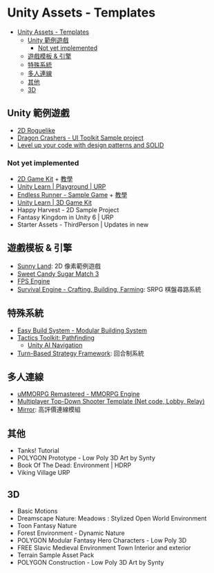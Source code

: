 # Unity Assets - Templates

<!-- TOC -->
* [Unity Assets - Templates](#unity-assets---templates)
  * [Unity 範例遊戲](#unity-範例遊戲)
    * [Not yet implemented](#not-yet-implemented)
  * [遊戲模板 & 引擎](#遊戲模板--引擎)
  * [特殊系統](#特殊系統)
  * [多人連線](#多人連線)
  * [其他](#其他)
  * [3D](#3d)
<!-- TOC -->

## Unity 範例遊戲

- [2D Roguelike](tutorial-projects/2d-rougelike.md)
- [Dragon Crashers - UI Toolkit Sample project](tutorial-projects/dragon-crashers.md)
- [Level up your code with design patterns and SOLID](../0-architecture-patterns/design-patterns/README.md)

### Not yet implemented

- [2D Game Kit](https://assetstore.unity.com/packages/templates/tutorials/2d-game-kit-107098) + [教學](https://learn.unity.com/project/2d-you-xi-tao-jian)
- [Unity Learn | Playground | URP](https://assetstore.unity.com/packages/templates/tutorials/unity-learn-playground-urp-109917#content)
- [Endless Runner - Sample Game](https://assetstore.unity.com/packages/templates/tutorials/endless-runner-sample-game-87901#content) + [教學](https://learn.unity.com/tutorial/mobile-development-techniques#5c7f8528edbc2a002053b4ab)
- [Unity Learn | 3D Game Kit](https://assetstore.unity.com/packages/templates/tutorials/unity-learn-3d-game-kit-115747#content)
- Happy Harvest - 2D Sample Project
- Fantasy Kingdom in Unity 6 | URP
- Starter Assets - ThirdPerson | Updates in new

## 遊戲模板 & 引擎

- [Sunny Land](https://assetstore.unity.com/packages/2d/characters/sunny-land-103349): 2D 像素範例遊戲
- [Sweet Candy Sugar Match 3](https://assetstore.unity.com/packages/templates/systems/sweet-candy-sugar-match-3-98823#content)
- [FPS Engine](https://assetstore.unity.com/packages/templates/systems/fps-engine-218594#content)
- [Survival Engine - Crafting, Building, Farming](https://assetstore.unity.com/packages/templates/systems/survival-engine-crafting-building-farming-178160): SRPG 棋盤尋路系統

## 特殊系統

- [Easy Build System - Modular Building System](https://assetstore.unity.com/packages/templates/systems/easy-build-system-modular-building-system-45394#content)
- [Tactics Toolkit: Pathfinding](https://assetstore.unity.com/packages/templates/tutorials/tactics-toolkit-pathfinding-237954)
  - [Unity AI Navigation](https://docs.unity3d.com/Manual/com.unity.ai.navigation.html)
- [Turn-Based Strategy Framework](https://assetstore.unity.com/packages/templates/systems/turn-based-strategy-framework-50282): 回合制系統

## 多人連線

- [uMMORPG Remastered - MMORPG Engine](https://assetstore.unity.com/packages/templates/systems/ummorpg-remastered-mmorpg-engine-159401#content)
- [Multiplayer Top-Down Shooter Template (Net code, Lobby, Relay)](https://assetstore.unity.com/packages/templates/packs/multiplayer-top-down-shooter-template-netcode-lobby-relay-264802)
- [Mirror](https://assetstore.unity.com/packages/tools/network/mirror-129321): 高評價連線模組

## 其他

- Tanks! Tutorial
- POLYGON Prototype - Low Poly 3D Art by Synty
- Book Of The Dead: Environment | HDRP
- Viking Village URP

## 3D

- Basic Motions
- Dreamscape Nature: Meadows : Stylized Open World Environment
- Toon Fantasy Nature
- Forest Environment - Dynamic Nature
- POLYGON Modular Fantasy Hero Characters - Low Poly 3D
- FREE Slavic Medieval Environment Town Interior and exterior
- Terrain Sample Asset Pack
- POLYGON Construction - Low Poly 3D Art by Synty
